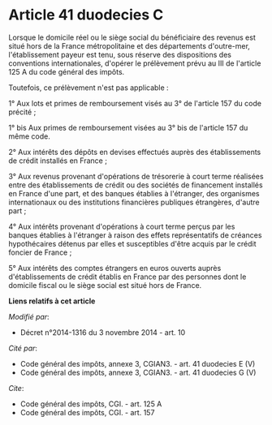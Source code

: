 # Article 41 duodecies C

Lorsque le domicile réel ou le siège social du bénéficiaire des revenus est situé hors de la France métropolitaine et des
départements d'outre-mer, l'établissement payeur est tenu, sous réserve des dispositions des conventions internationales,
d'opérer le prélèvement prévu au III de l'article 125 A du code général des impôts. 

Toutefois, ce prélèvement n'est pas applicable : 

1° Aux lots et primes de remboursement visés au 3° de l'article 157 du code précité ; 

1° bis Aux primes de remboursement visées au 3° bis de l'article 157 du même code. 

2° Aux intérêts des dépôts en devises effectués auprès des établissements de crédit installés en France ; 

3° Aux revenus provenant d'opérations de trésorerie à court terme réalisées entre des établissements de crédit ou des
sociétés de financement installés en France d'une part, et des banques établies à l'étranger, des organismes internationaux
ou des institutions financières publiques étrangères, d'autre part ; 

4° Aux intérêts provenant d'opérations à court terme perçus par les banques établies à l'étranger à raison des effets
représentatifs de créances hypothécaires détenus par elles et susceptibles d'être acquis par le crédit foncier de France ; 

5° Aux intérêts des comptes étrangers en euros ouverts auprès d'établissements de crédit établis en France par des personnes
dont le domicile fiscal ou le siège social est situé hors de France.

**Liens relatifs à cet article**

_Modifié par_:

  - Décret n°2014-1316 du 3 novembre 2014 - art. 10

_Cité par_:

  - Code général des impôts, annexe 3, CGIAN3. - art. 41 duodecies E (V)
  - Code général des impôts, annexe 3, CGIAN3. - art. 41 duodecies G (V)

_Cite_:

  - Code général des impôts, CGI. - art. 125 A
  - Code général des impôts, CGI. - art. 157
